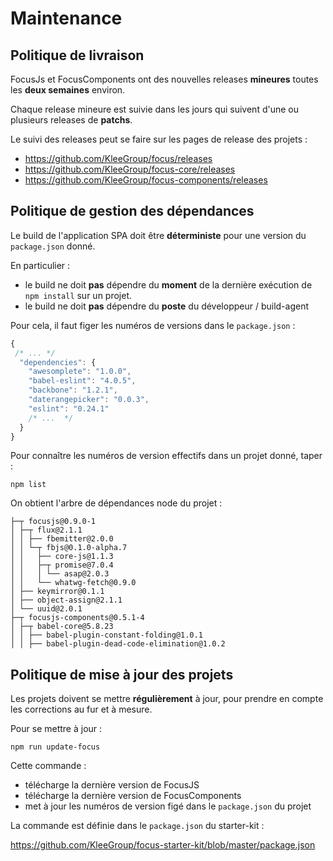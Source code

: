 Maintenance
===========

## Politique de livraison

FocusJs et FocusComponents ont des nouvelles releases **mineures** toutes les **deux semaines** environ.

Chaque release mineure est suivie dans les jours qui suivent d'une ou plusieurs releases de **patchs**.

Le suivi des releases peut se faire sur les pages de release des projets :
  * https://github.com/KleeGroup/focus/releases
  * https://github.com/KleeGroup/focus-core/releases
  * https://github.com/KleeGroup/focus-components/releases

## Politique de gestion des dépendances

Le build de l'application SPA doit être **déterministe** pour une version du `package.json` donné.

En particulier :
  * le build ne doit **pas** dépendre du **moment** de la dernière exécution de `npm install` sur un projet.
  * le build ne doit **pas** dépendre du **poste** du développeur / build-agent

Pour cela, il faut figer les numéros de versions dans le `package.json` : 

```javascript
{
 /* ... */
  "dependencies": {
    "awesomplete": "1.0.0",
    "babel-eslint": "4.0.5",
    "backbone": "1.2.1",
    "daterangepicker": "0.0.3",
    "eslint": "0.24.1"
    /* ...  */
  }
}
```

Pour connaître les numéros de version effectifs dans un projet donné, taper :

```
npm list
```

On obtient l'arbre de dépendances node du projet :

```
├─┬ focusjs@0.9.0-1
│ ├─┬ flux@2.1.1
│ │ ├── fbemitter@2.0.0
│ │ └─┬ fbjs@0.1.0-alpha.7
│ │   ├── core-js@1.1.3
│ │   ├─┬ promise@7.0.4
│ │   │ └── asap@2.0.3
│ │   └── whatwg-fetch@0.9.0
│ ├── keymirror@0.1.1
│ ├── object-assign@2.1.1
│ └── uuid@2.0.1
├─┬ focusjs-components@0.5.1-4
│ ├─┬ babel-core@5.8.23
│ │ ├── babel-plugin-constant-folding@1.0.1
│ │ ├── babel-plugin-dead-code-elimination@1.0.2
```

## Politique de mise à jour des projets

Les projets doivent se mettre **régulièrement** à jour, pour prendre en compte les corrections au fur et à mesure.

Pour se mettre à jour :

```
npm run update-focus
```

Cette commande :
  * télécharge la dernière version de FocusJS
  * télécharge la dernière version de FocusComponents
  * met à jour les numéros de version figé dans le `package.json` du projet

La commande est définie dans le `package.json` du starter-kit : 

https://github.com/KleeGroup/focus-starter-kit/blob/master/package.json
